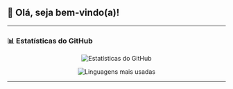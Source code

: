 ## 👋 Olá, seja bem-vindo(a)!

---

### 📊 Estatísticas do GitHub  

<div align="center">

![Estatísticas do GitHub](https://github-readme-stats.vercel.app/api?username=juancoutinhoflooxmongagua&show_icons=true&title_color=FFA500&icon_color=FFA500&text_color=FFFFFF&bg_color=0D1117)  

![Linguagens mais usadas](https://github-readme-stats.vercel.app/api/top-langs/?username=juancoutinhoflooxmongagua&layout=compact&title_color=FFA500&text_color=FFFFFF&bg_color=0D1117)

</div>

---

